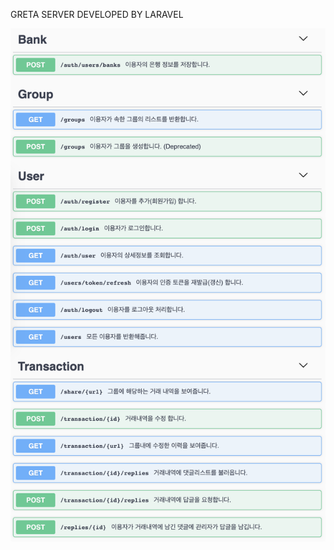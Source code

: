GRETA SERVER DEVELOPED BY LARAVEL

<img src="https://raw.githubusercontent.com/greta-develop/greta-server/master/swagger.png">
